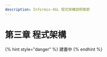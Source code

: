 ```yaml
---
description: Informix-4GL 程式架構說明章節
---
```


# 第三章 程式架構

{% hint style="danger" %}
建置中
{% endhint %}

